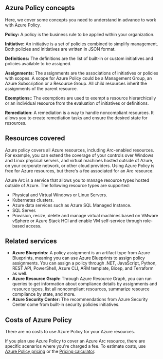 ## Azure Policy concepts

Here, we cover some concepts you need to understand in advance to work with Azure Policy.

**Policy:** A policy is the business rule to be applied within your organization.

**Initiative:** An initiative is a set of policies combined to simplify management. Both policies and initiatives are written in JSON format.

**Definitions:** The definitions are the list of built-in or custom initiatives and policies available to be assigned.

**Assignments:** The assignments are the associations of initiatives or policies with scopes. A scope for Azure Policy could be a Management Group, an Azure Subscription or a Resource Group. All child resources inherit the assignments of the parent resource.

**Exemptions:**: The exemptions are used to exempt a resource hierarchically or an individual resource from the evaluation of initiatives or definitions.

**Remediation:** A remediation is a way to handle noncompliant resources. It allows you to create remediation tasks and ensure the desired state for resources.

## Resources covered

Azure policy covers all Azure resources, including Arc-enabled resources. For example, you can extend the coverage of your controls over Windows and Linux physical servers, and virtual machines hosted outside of Azure, on your corporate network, or other cloud providers. Using Azure Policy is free for Azure resources, but there's a fee associated for an Arc resource.

Azure Arc is a service that allows you to manage resource types hosted outside of Azure. The following resource types are supported:

- Physical and Virtual Windows or Linux Servers.
- Kubernetes clusters.
- Azure data services such as Azure SQL Managed Instance.
- SQL Server.
- Provision, resize, delete and manage virtual machines based on VMware vSphere or Azure Stack HCI and enable VM self-service through role-based access.

## Related services

- **Azure Blueprints:** A policy assignment is an artifact type from Azure Blueprints, meaning you can use Azure Blueprints to assign policy assignments. You can assign a policy through .NET, JavaScript, Python, REST API, PowerShell, Azure CLI, ARM template, Bicep, and Terraform as well.
- **Azure Resource Graph:** Through Azure Resource Graph, you can run queries to get information about compliance details by assignments and resource types, list all noncompliant resources, summarize resource compliance by state, and more.
- **Azure Security Center:** The recommendations from Azure Security Center come from built-in security policies initiatives.

## Costs of Azure Policy

There are no costs to use Azure Policy for your Azure resources.

If you plan use Azure Policy to cover an Azure Arc resource, there are specific scenarios where you're charged a fee. To estimate costs, use [Azure Policy pricing](https://azure.microsoft.com/pricing/details/azure-policy/) or the [Pricing calculator](https://azure.microsoft.com/pricing/calculator/).
